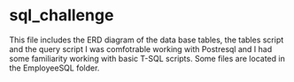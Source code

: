 # sql_challenge

This file includes the ERD diagram of the data base tables, the tables script and the query script  I was comfotrable working with Postresql and I had some familiarity  working with basic T-SQL scripts. Some files are located in the EmployeeSQL folder.
